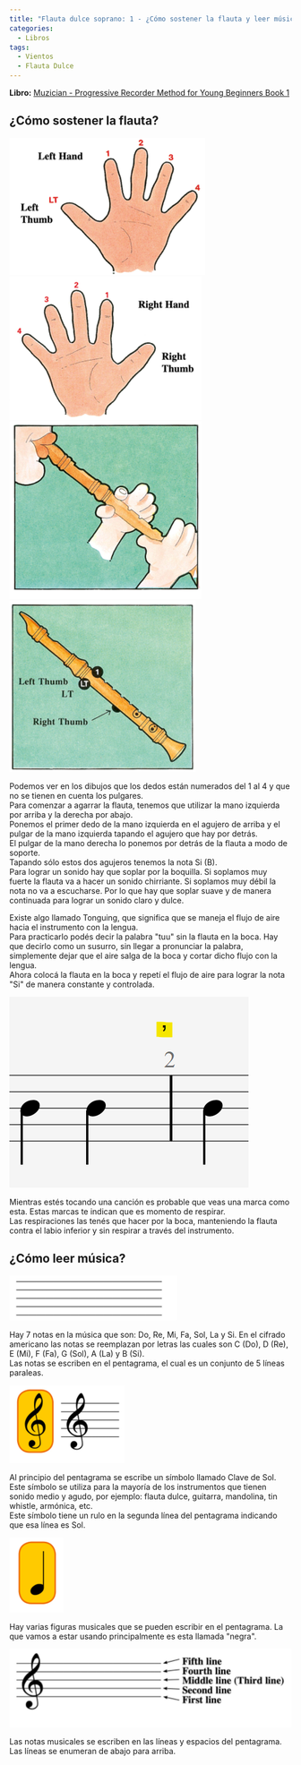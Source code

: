 ```yaml
---
title: "Flauta dulce soprano: 1 - ¿Cómo sostener la flauta y leer música?"
categories:
  - Libros
tags:
  - Vientos
  - Flauta Dulce
---
```


**Libro:** [Muzician - Progressive Recorder Method for Young Beginners Book 1](/libros/muzician-progressive-recorder-method-for-young-beginners-book-1//)

## ¿Cómo sostener la flauta?

![¿Cómo sostener la flauta?](/assets/images/libros/muzician-progressive-recorder-method-for-young-beginners-book-1/001/01.png)
![¿Cómo sostener la flauta?](/assets/images/libros/muzician-progressive-recorder-method-for-young-beginners-book-1/001/02.png)
![¿Cómo sostener la flauta?](/assets/images/libros/muzician-progressive-recorder-method-for-young-beginners-book-1/001/03.png)
![¿Cómo sostener la flauta?](/assets/images/libros/muzician-progressive-recorder-method-for-young-beginners-book-1/001/04.png)

Podemos ver en los dibujos que los dedos están numerados del 1 al 4 y que no se tienen en cuenta los pulgares.  
Para comenzar a agarrar la flauta, tenemos que utilizar la mano izquierda por arriba y la derecha por abajo.  
Ponemos el primer dedo de la mano izquierda en el agujero de arriba y el pulgar de la mano izquierda tapando el agujero que hay por detrás.  
El pulgar de la mano derecha lo ponemos por detrás de la flauta a modo de soporte.  
Tapando sólo estos dos agujeros tenemos la nota Si (B).  
Para lograr un sonido hay que soplar por la boquilla. Si soplamos muy fuerte la flauta va a hacer un sonido chirriante. Si soplamos muy débil la nota no va a escucharse. Por lo que hay que soplar suave y de manera continuada para lograr un sonido claro y dulce.

Existe algo llamado Tonguing, que significa que se maneja el flujo de aire hacia el instrumento con la lengua.  
Para practicarlo podés decir la palabra "tuu" sin la flauta en la boca. Hay que decirlo como un susurro, sin llegar a pronunciar la palabra, simplemente dejar que el aire salga de la boca y cortar dicho flujo con la lengua.  
Ahora colocá la flauta en la boca y repetí el flujo de aire para lograr la nota "Si" de manera constante y controlada.

![¿Cómo sostener la flauta?](/assets/images/libros/muzician-progressive-recorder-method-for-young-beginners-book-1/001/05.png)

Mientras estés tocando una canción es probable que veas una marca como esta. Estas marcas te indican que es momento de respirar.  
Las respiraciones las tenés que hacer por la boca, manteniendo la flauta contra el labio inferior y sin respirar a través del instrumento.

## ¿Cómo leer música?

![¿Cómo sostener la flauta?](/assets/images/libros/muzician-progressive-recorder-method-for-young-beginners-book-1/001/06.png)

Hay 7 notas en la música que son: Do, Re, Mi, Fa, Sol, La y Si. En el cifrado americano las notas se reemplazan por letras las cuales son C (Do), D (Re), E (Mi), F (Fa), G (Sol), A (La) y B (Si).  
Las notas se escriben en el pentagrama, el cual es un conjunto de 5 líneas paraleas.

![¿Cómo sostener la flauta?](/assets/images/libros/muzician-progressive-recorder-method-for-young-beginners-book-1/001/07.png)

Al principio del pentagrama se escribe un símbolo llamado Clave de Sol. Este símbolo se utiliza para la mayoría de los instrumentos que tienen sonido medio y agudo, por ejemplo: flauta dulce, guitarra, mandolina, tin whistle, armónica, etc.  
Este símbolo tiene un rulo en la segunda línea del pentagrama indicando que esa línea es Sol.

![¿Cómo sostener la flauta?](/assets/images/libros/muzician-progressive-recorder-method-for-young-beginners-book-1/001/08.png)

Hay varias figuras musicales que se pueden escribir en el pentagrama. La que vamos a estar usando principalmente es esta llamada "negra".

![¿Cómo sostener la flauta?](/assets/images/libros/muzician-progressive-recorder-method-for-young-beginners-book-1/001/09.png)

Las notas musicales se escriben en las líneas y espacios del pentagrama. Las líneas se enumeran de abajo para arriba.
